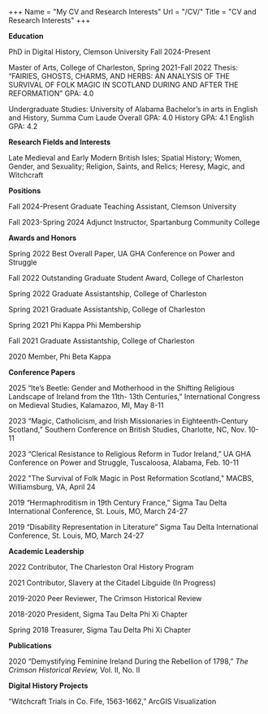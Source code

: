 +++
Name = "My CV and Research Interests"
Url = "/CV/"
Title = "CV and Research Interests"
+++

**Education** 

PhD in Digital History, Clemson University 
Fall 2024-Present 

Master of Arts, College of Charleston, Spring 2021-Fall 2022
Thesis: “FAIRIES, GHOSTS, CHARMS, AND HERBS: AN ANALYSIS OF THE SURVIVAL OF FOLK MAGIC IN SCOTLAND DURING AND AFTER THE REFORMATION”
GPA: 4.0

Undergraduate Studies: University of Alabama
Bachelor’s in arts in English and History, Summa Cum Laude
Overall GPA: 4.0 History GPA: 4.1 English GPA: 4.2


**Research Fields and Interests**

Late Medieval and Early Modern British Isles; Spatial History; Women, Gender, and Sexuality; Religion, Saints, and Relics; Heresy, Magic, and Witchcraft


**Positions**

Fall 2024-Present              Graduate Teaching Assistant, Clemson University

Fall 2023-Spring 2024      Adjunct Instructor, Spartanburg Community College 


**Awards and Honors**

Spring 2022   Best Overall Paper, UA GHA Conference on Power and Struggle

Fall 2022      Outstanding Graduate Student Award, College of Charleston

Spring 2022 	Graduate Assistantship, College of Charleston

Spring 2021 	Graduate Assistantship, College of Charleston

Spring 2021    Phi Kappa Phi Membership

Fall 2021 	Graduate Assistantship, College of Charleston

2020	            Member, Phi Beta Kappa


**Conference Papers**

2025    “Ite’s Beetle: Gender and Motherhood in the Shifting Religious Landscape of Ireland from the 11th- 13th Centuries,” International Congress on Medieval Studies, Kalamazoo, MI, May 8-11

2023   “Magic, Catholicism, and Irish Missionaries in Eighteenth-Century Scotland,” Southern Conference on British Studies, Charlotte, NC, Nov. 10-11

2023  “Clerical Resistance to Religious Reform in Tudor Ireland,” UA GHA Conference on Power and Struggle, Tuscaloosa, Alabama, Feb. 10-11 

2022   "The Survival of Folk Magic in Post Reformation Scotland," MACBS, Williamsburg, VA, April 24

2019 	“Hermaphroditism in 19th Century France,” Sigma Tau Delta International
Conference, St. Louis, MO, March 24-27

2019 	“Disability Representation in Literature” Sigma Tau Delta International Conference, St. Louis, MO, March 24-27


**Academic Leadership**

2022   Contributor, The Charleston Oral History Program

2021 	Contributor, Slavery at the Citadel Libguide (In Progress)

2019-2020 Peer Reviewer, The Crimson Historical Review

2018-2020 President, Sigma Tau Delta Phi Xi Chapter

Spring 2018  Treasurer, Sigma Tau Delta Phi Xi Chapter


**Publications**

2020    “Demystifying Feminine Ireland During the Rebellion of 1798,” *The Crimson Historical Review,* Vol. II, No. II


**Digital History Projects**

“Witchcraft Trials in Co. Fife, 1563-1662,” ArcGIS Visualization



